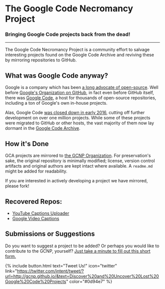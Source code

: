 # The Google Code Necromancy Project
### Bringing Google Code projects back from the dead!
---

The Google Code Necromancy Project is a community effort to salvage interesting projects found on the Google Code Archive and reviving these by mirroring repositories to GitHub.

## What was Google Code anyway?

Google is a company which has been [a long advocate of open-source](https://opensource.googleblog.com/2008/02/welcome-to-google-open-source-blog.html). Well before [Google's Organization on GitHub](https://github.com/google/), in fact even before GitHub itself, there was [Google Code](https://code.google.com/), a host for thousands of open-source repositories, including a ton of Google's own in-house projects.

Alas, Google Code [was closed down in early 2016](https://code.google.com/archive/), cutting off further development on over one million projects. While some of these projects were migrated to GitHub or other hosts, the vast majority of them now lay dormant in the [Google Code Archive](https://code.google.com/archive/d/code.google.com).

## How it's Done

GCA projects are mirrored to [the GCNP Organization](https://github.com/GCNP). For preservation's sake, the original repository is minimally modified; license, version control artifacts and original authors are kept intact where available. A `readme.md` might be added for readability.

If you are interested in actively developing a project we have mirrored, please fork!

## Recovered Repos:

- [YouTube Captions Uploader](https://github.com/GCNP/youtube-captions-uploader)
- [Google Video Captions](https://github.com/GCNP/google-video-captions)

[comment]: <> (## Demonstrations)

## Submissions or Suggestions

Do you want to suggest a project to be added? Or perhaps you would like to contribute to the GCNP, yourself? [Just take a minute to fill out this short form.](https://forms.gle/QxusrdhA9gp6bsaX7)


{% include button.html text="Tweet Us!" icon="twitter" link="https://twitter.com/intent/tweet/?url=http://gcnp.github.io/&text=Discover%20and%20Uncover%20Lost%20Google%20Code%20Projects" color="#0d94e7" %}
